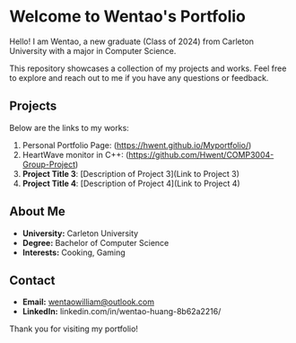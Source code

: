 # Welcome to Wentao's Portfolio

Hello! I am Wentao, a new graduate (Class of 2024) from Carleton University with a major in Computer Science.

This repository showcases a collection of my projects and works. Feel free to explore and reach out to me if you have any questions or feedback.

## Projects

Below are the links to my works:

1. Personal Portfolio Page: (https://hwent.github.io/Myportfolio/)
2. HeartWave monitor in C++: (https://github.com/Hwent/COMP3004-Group-Project)
3. **Project Title 3**: [Description of Project 3](Link to Project 3)
4. **Project Title 4**: [Description of Project 4](Link to Project 4)

## About Me

- **University:** Carleton University
- **Degree:** Bachelor of Computer Science
- **Interests:** Cooking, Gaming

## Contact

- **Email:** wentaowilliam@outlook.com
- **LinkedIn:** linkedin.com/in/wentao-huang-8b62a2216/

Thank you for visiting my portfolio!
